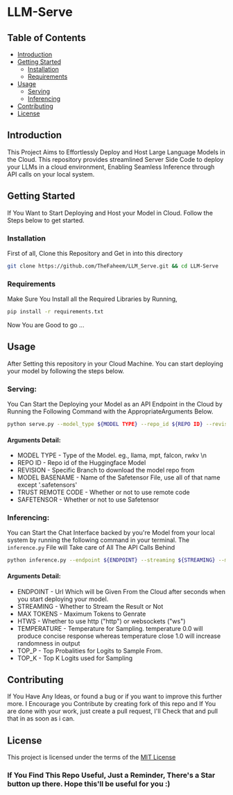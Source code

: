# LLM-Serve

## Table of Contents

- [Introduction](#introduction)
- [Getting Started](#getting-started)
  - [Installation](#installation)
  - [Requirements](#requirements)
- [Usage](#usage)
  - [Serving](#serving)
  - [Inferencing](#inferencing)
- [Contributing](#contributing)
- [License](#license)

## Introduction

This Project Aims to Effortlessly Deploy and Host Large Language Models in the Cloud. This repository provides streamlined Server Side Code to deploy your LLMs in a cloud environment, Enabling Seamless Inference through API calls on your local system.

## Getting Started

If You Want to Start Deploying and Host your Model in Cloud. Follow the Steps below to get started.

### Installation

First of all, Clone this Repository and Get in into this directory
  ```sh
  git clone https://github.com/TheFaheem/LLM_Serve.git && cd LLM-Serve
  ```

### Requirements

Make Sure You Install all the Required Libraries by Running,
  ```sh
  pip install -r requirements.txt
  ```
Now You are Good to go ...

## Usage

After Setting this repository in your Cloud Machine. You can start deploying your model by following the steps below.
  
### Serving:
You Can Start the Deploying your Model as an API Endpoint in the Cloud by Running the Following Command
with the AppropriateArguments Below.
  ```sh
  python serve.py --model_type ${MODEL TYPE} --repo_id ${REPO ID} --revision ${REVISION} --model_basename ${MODEL BASENAME} --trust_remote_code ${TRUST REMOTE CODE} --safetensors ${SAFETENSOR}
  ```
#### Arguments Detail:

- MODEL TYPE - Type of the Model. eg., llama, mpt, falcon, rwkv \n
- REPO ID - Repo id of the Huggingface Model
- REVISION - Specific Branch to download the model repo from
- MODEL BASENAME - Name of the Safetensor File, use all of that name except '.safetensors'
- TRUST REMOTE CODE - Whether or not to use remote code
- SAFETENSOR - Whether or not to use Safetensor

### Inferencing:
You can Start the Chat Interface backed by you're Model from your local system by running the following command in your terminal. The `inference.py` File will Take care of All The API Calls Behind
  ```sh
  python inference.py --endpoint ${ENDPOINT} --streaming ${STREAMING} --max_tokens ${MAX TOKENS} --ht_ws ${HTWS} --temperature ${TEMPERATURE} --top_p ${TOP_P} --top_k ${TOP_K}
  ```

#### Arguments Detail:

- ENDPOINT - Url Which will be Given From the Cloud after seconds when you start deploying your model.
- STREAMING - Whether to Stream the Result or Not
- MAX TOKENS - Maximum Tokens to Genrate
- HTWS - Whether to use http ("http") or websockets ("ws")
- TEMPERATURE - Temperature for Sampling. temperature 0.0 will produce concise response whereas temperature close 1.0 will increase randomness in output
- TOP_P - Top Probalities for Logits to Sample From.
- TOP_K - Top K Logits used for Sampling

## Contributing

If You Have Any Ideas, or found a bug or if you want to improve this further more. I Encourage you Contribute by creating fork of this repo and If You are done with your work, just create a pull request, I'll Check that and pull that in as soon as i can. 

## License

This project is licensed under the terms of the [MIT License](https://github.com/TheFaheem/Transformers/blob/main/LICENSE)

### If You Find This Repo Useful, Just a Reminder, There's a Star button up there. Hope this'll be useful for you :)


